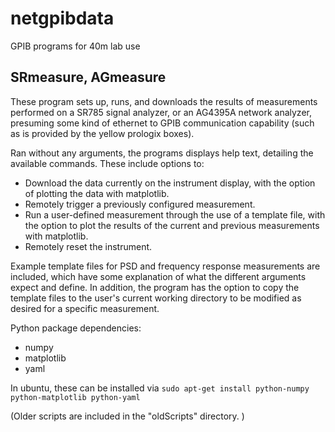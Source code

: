 netgpibdata
===========

GPIB programs for 40m lab use

SRmeasure, AGmeasure
---------
These program sets up, runs, and downloads the results of measurements performed on a SR785 signal analyzer, or an AG4395A network analyzer, presuming some kind of ethernet to GPIB communication capability (such as is provided by the yellow prologix boxes).

Ran without any arguments, the programs displays help text, detailing the available commands. These include options to:

- Download the data currently on the instrument display, with the option of plotting the data with matplotlib.
- Remotely trigger a previously configured measurement.
- Run a user-defined measurement through the use of a template file, with the option to plot the results of the current and previous measurements with matplotlib. 
- Remotely reset the instrument.

Example template files for PSD and frequency response measurements are included, which have some explanation of what the different arguments expect and define. In addition, the program has the option to copy the template files to the user's current working directory to be modified as desired for a specific measurement. 

Python package dependencies:
- numpy
- matplotlib
- yaml 

In ubuntu, these can be installed via `sudo apt-get install python-numpy python-matplotlib python-yaml`

(Older scripts are included in the "oldScripts" directory. )


